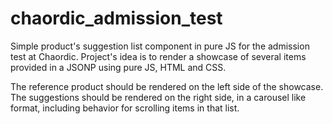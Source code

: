 # chaordic_admission_test

Simple product's suggestion list component in pure JS for the admission test at Chaordic.
Project's idea is to render a showcase of several items provided in a JSONP using pure JS, HTML and CSS.

The reference product should be rendered on the left side of the showcase.
The suggestions should be rendered on the right side, in a carousel like format, including behavior for scrolling items in that list.
